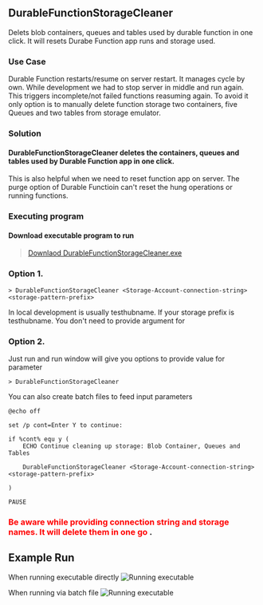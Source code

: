 ## DurableFunctionStorageCleaner
Delets blob containers, queues and tables used by durable function in one click. It will resets Durabe Function app runs and storage used.

### Use Case
Durable Function restarts/resume on server restart. It manages cycle by own.
While development we had to stop server in middle and run again. This triggers incomplete/not failed functions reasuming again. To avoid it only option is to 
manually delete function storage two containers, five Queues and two tables from
storage emulator.

### Solution
#### DurableFunctionStorageCleaner deletes the containers, queues and tables used by Durable Function app in one click.
This is also helpful when we need to reset function app on server. The purge option of 
Durable Functioin can't reset the hung operations or running functions.

### Executing program 
#### Download executable program to run
> [Downlaod DurableFunctionStorageCleaner.exe](https://github.com/anoop0/DurableFunctionStorageCleaner/releases/download/1.0/DurableFunctionStorageCleaner.exe)

### Option 1. 
```
> DurableFunctionStorageCleaner <Storage-Account-connection-string> <storage-pattern-prefix>
```
In local development <storage-pattern-prefix>  is usually testhubname. If your storage prefix is testhubname. You don't need to provide argument for <storage-pattern-prefix>

### Option 2. 
Just run and run window will give you options to provide value for parameter
```
> DurableFunctionStorageCleaner
```
You can also create batch files to feed input parameters
```
@echo off

set /p cont=Enter Y to continue:

if %cont% equ y (
	ECHO Continue cleaning up storage: Blob Container, Queues and Tables

	DurableFunctionStorageCleaner <Storage-Account-connection-string> <storage-pattern-prefix>

)

PAUSE
```

### <span style="color:red">Be aware while providing connection string and storage names. It will delete them in one go </span>.

## Example Run

When running executable directly
![Running executable](https://github.com/anoop0/DurableFunctionStorageCleaner/releases/download/1.0/Running.executable.png "Running executable")

When running via batch file
![Running executable](https://github.com/anoop0/DurableFunctionStorageCleaner/releases/download/1.0/Running.From.Batch.file.png "Running from batch file")
